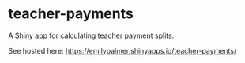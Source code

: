 # teacher-payments
A Shiny app for calculating teacher payment splits. 

See hosted here: https://emilypalmer.shinyapps.io/teacher-payments/
